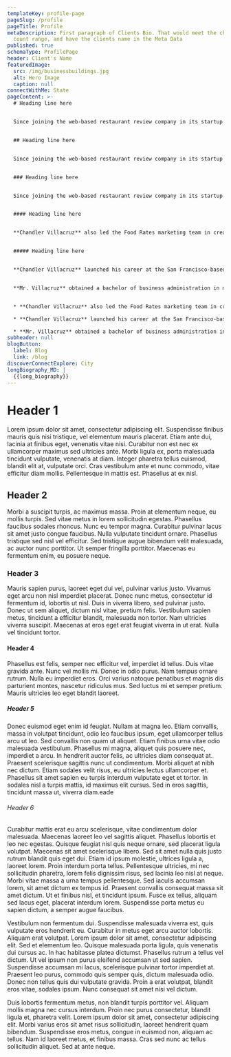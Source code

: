 ```yaml
---
templateKey: profile-page
pageSlug: /profile
pageTitle: Profile
metaDescription: First paragraph of Clients Bio. That would meet the character
  count range, and have the clients name in the Meta Data
published: true
schemaType: ProfilePage
header: Client's Name
featuredImage:
  src: /img/businessbuildings.jpg
  alt: Hero Image
  caption: null
connectWithMe: State
pageContent: >-
  # Heading line here


  Since joining the web-based restaurant review company in its startup phase, **Chandler Villacruz** has spearheaded market research activities that have allowed the firm to build effective advertising campaigns and achieve sound business growth.


  ## Heading line here


  Since joining the web-based restaurant review company in its startup phase, **Chandler Villacruz** has spearheaded market research activities that have allowed the firm to build effective advertising campaigns and achieve sound business growth.


  ### Heading line here


  Since joining the web-based restaurant review company in its startup phase, **Chandler Villacruz** has spearheaded market research activities that have allowed the firm to build effective advertising campaigns and achieve sound business growth.


  #### Heading line here


  **Chandler Villacruz** also led the Food Rates marketing team in creating a successful *user rewards program* that boosted online signups by 10,000 accounts in its first 30 days. For his achievements in his field, the [San Francisco Business Times](file:///home/surajit/Downloads/executives%20(2)/executives/profile.html#) recognized him as one of its “40 Under 40” *business leaders* in 2014.


  ##### Heading line here


  **Chandler Villacruz** launched his career at the San Francisco-based Healthy Living. After only six years with the firm, he advanced from his position of marketing associate to the role of marketing director.


  **Mr. Villacruz** obtained a bachelor of business administration in marketing from the Mays Business School at Texas A&M University, where he pursued the Advertising Strategy career track. Subsequently, he earned a master of science in marketing at the University of Southern California.


  * **Chandler Villacruz** also led the Food Rates marketing team in creating a successful *user rewards program* that boosted online signups by 10,000 accounts in its first 30 days. For his achievements in his field, the [San Francisco Business Times](file:///home/surajit/Downloads/executives%20(2)/executives/profile.html#) recognized him as one of its “40 Under 40” *business leaders* in 2014.

  * **Chandler Villacruz** launched his career at the San Francisco-based Healthy Living. After only six years with the firm, he advanced from his position of marketing associate to the role of marketing director.

  * **Mr. Villacruz** obtained a bachelor of business administration in marketing from the Mays Business School at Texas A&M University, where he pursued the Advertising Strategy career track. Subsequently, he earned a master of science in marketing at the University of Southern California.
subheader: null
blogButton:
  label: Blog
  link: /blog
discoverConnectExplore: City
longBiography_MD: |
  {{long_biography}}
---
```

# H﻿eader 1

Lorem ipsum dolor sit amet, consectetur adipiscing elit. Suspendisse finibus mauris quis nisi tristique, vel elementum mauris placerat. Etiam ante dui, lacinia at finibus eget, venenatis vitae nisi. Curabitur non est nec ex ullamcorper maximus sed ultricies ante. Morbi ligula ex, porta malesuada tincidunt vulputate, venenatis at diam. Integer pharetra tellus euismod, blandit elit at, vulputate orci. Cras vestibulum ante et nunc commodo, vitae efficitur diam mollis. Pellentesque in mattis est. Phasellus at ex nisl.

## H﻿eader 2

Morbi a suscipit turpis, ac maximus massa. Proin at elementum neque, eu mollis turpis. Sed vitae metus in lorem sollicitudin egestas. Phasellus faucibus sodales rhoncus. Nunc eu tempor magna. Curabitur pulvinar lacus sit amet justo congue faucibus. Nulla vulputate tincidunt ornare. Phasellus tristique sed nisl vel efficitur. Sed tristique augue bibendum velit malesuada, ac auctor nunc porttitor. Ut semper fringilla porttitor. Maecenas eu fermentum enim, eu posuere neque.

### H﻿eader 3

Mauris sapien purus, laoreet eget dui vel, pulvinar varius justo. Vivamus eget arcu non nisl imperdiet placerat. Donec nunc metus, consectetur id fermentum id, lobortis ut nisl. Duis in viverra libero, sed pulvinar justo. Donec ut sem aliquet, dictum nisl vitae, pretium felis. Vestibulum sapien metus, tincidunt a efficitur blandit, malesuada non tortor. Nam ultricies viverra suscipit. Maecenas at eros eget erat feugiat viverra in ut erat. Nulla vel tincidunt tortor.

#### H﻿eader 4

Phasellus est felis, semper nec efficitur vel, imperdiet id tellus. Duis vitae gravida ante. Nunc vel mollis mi. Donec in odio purus. Nam tempus ornare rutrum. Nulla eu imperdiet eros. Orci varius natoque penatibus et magnis dis parturient montes, nascetur ridiculus mus. Sed luctus mi et semper pretium. Mauris ultricies leo eget blandit laoreet.

##### H﻿eader 5

Donec euismod eget enim id feugiat. Nullam at magna leo. Etiam convallis, massa in volutpat tincidunt, odio leo faucibus ipsum, eget ullamcorper tellus arcu ut leo. Sed convallis non quam ut aliquet. Etiam finibus urna vitae odio malesuada vestibulum. Phasellus mi magna, aliquet quis posuere nec, imperdiet a arcu. In hendrerit auctor felis, ac ultricies diam consequat at. Praesent scelerisque sagittis nunc ut condimentum. Morbi aliquet at nibh nec dictum. Etiam sodales velit risus, eu ultricies lectus ullamcorper et. Phasellus sit amet sapien eu turpis interdum vulputate eget et tortor. In sodales nisl a turpis mattis, id maximus elit cursus. Sed in eros sagittis, tincidunt massa ut, viverra diam.eade

###### H﻿eader 6

Curabitur mattis erat eu arcu scelerisque, vitae condimentum dolor malesuada. Maecenas laoreet leo vel sagittis aliquet. Phasellus lobortis et leo nec egestas. Quisque feugiat nisl quis neque ornare, sed placerat ligula volutpat. Maecenas sit amet scelerisque libero. Sed sit amet nulla quis justo rutrum blandit quis eget dui. Etiam id ipsum molestie, ultrices ligula a, laoreet lorem. Proin interdum porta tellus. Pellentesque ultricies, mi nec sollicitudin pharetra, lorem felis dignissim risus, sed lacinia leo nisl at neque. Morbi vitae massa a urna tempus pellentesque. Sed iaculis accumsan lorem, sit amet dictum ex tempus id. Praesent convallis consequat massa sit amet dictum. Ut et finibus nisl, et tincidunt ipsum. Fusce ex tellus, aliquam sed lacus eget, placerat interdum lorem. Suspendisse porta metus eu sapien dictum, a semper augue faucibus.

Vestibulum non fermentum dui. Suspendisse malesuada viverra est, quis vulputate eros hendrerit eu. Curabitur in metus eget arcu auctor lobortis. Aliquam erat volutpat. Lorem ipsum dolor sit amet, consectetur adipiscing elit. Sed et elementum leo. Quisque malesuada porta ligula, quis venenatis dui cursus ac. In hac habitasse platea dictumst. Phasellus rutrum a tellus vel dictum. Ut vel ipsum non purus eleifend accumsan ut sed sapien. Suspendisse accumsan mi lacus, scelerisque pulvinar tortor imperdiet at. Praesent leo purus, commodo quis semper quis, dictum malesuada odio. Donec non tellus quis dui vulputate gravida. Proin a erat volutpat, blandit eros vitae, sodales ipsum. Nunc consequat sit amet nisi vel dictum.

Duis lobortis fermentum metus, non blandit turpis porttitor vel. Aliquam mollis magna nec cursus interdum. Proin nec purus consectetur, blandit ligula et, pharetra velit. Lorem ipsum dolor sit amet, consectetur adipiscing elit. Morbi varius eros sit amet risus sollicitudin, laoreet hendrerit quam bibendum. Suspendisse eros metus, congue in euismod non, aliquam ac tellus. Nam id laoreet metus, et finibus massa. Cras sed nunc ac tellus sollicitudin aliquet. Sed at ante neque.